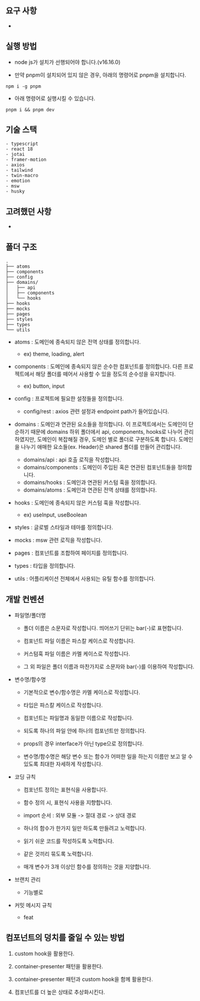 ## 요구 사항

-

## 실행 방법

- node js가 설치가 선행되어야 합니다.(v16.16.0)

- 만약 pnpm이 설치되어 있지 않은 경우, 아래의 명령어로 pnpm을 설치합니다.

```shell
npm i -g pnpm
```

- 아래 명령어로 실행시킬 수 있습니다.

```shell
pnpm i && pnpm dev
```

## 기술 스택

```
- typescript
- react 18
- jotai
- framer-motion
- axios
- tailwind
- twin-macro
- emotion
- msw
- husky
```

## 고려했던 사항

- 

## 폴더 구조

```
.
├── atoms
├── components
├── config
├── domains/
│   ├── api
│   ├── components
│   └── hooks
├── hooks
├── mocks
├── pages
├── styles
├── types
└── utils
```

- atoms : 도메인에 종속되지 않은 전역 상태를 정의합니다.

  - ex) theme, loading, alert

- components : 도메인에 종속되지 않은 순수한 컴포넌트를 정의합니다. 다른 프로젝트에서 해당 폴더를 떼어서 사용할 수 있을 정도의 순수성을 유지합니다.

  - ex) button, input

- config : 프로젝트에 필요한 설정들을 정의합니다.

  - config/rest : axios 관련 설정과 endpoint path가 들어있습니다.

- domains : 도메인과 연관된 요소들을 정의합니다. 이 프로젝트에서는 도메인이 단순하기 때문에 domains 하위 폴더에서 api, components, hooks로 나누어 관리하였지만, 도메인이 복잡해질 경우, 도메인 별로 폴더로 구분하도록 합니다. 도메인을 나누기 애매한 요소들(ex. Header)은 shared 폴더를 만들어 관리합니다.

  - domains/api : api 호출 로직을 작성합니다.
  - domains/components : 도메인이 주입된 혹은 연관된 컴포넌트들을 정의합니다.
  - domains/hooks : 도메인과 연관된 커스텀 훅을 정의합니다.
  - domains/atoms : 도메인과 연관된 전역 상태를 정의합니다.

- hooks : 도메인에 종속되지 않은 커스텀 훅을 작성합니다.

  - ex) useInput, useBoolean

- styles : 글로벌 스타일과 테마를 정의합니다.

- mocks : msw 관련 로직을 작성합니다.

- pages : 컴포넌트를 조합하여 페이지를 정의합니다.

- types : 타입을 정의합니다.

- utils : 어플리케이션 전체에서 사용되는 유틸 함수를 정의합니다.

## 개발 컨벤션

- 파일명/폴더명

  - 폴더 이름은 소문자로 작성합니다. 띄어쓰기 단위는 bar(-)로 표현합니다.

  - 컴포넌트 파일 이름은 파스칼 케이스로 작성합니다.

  - 커스텀훅 파일 이름은 카멜 케이스로 작성합니다.

  - 그 외 파일은 폴더 이름과 마찬가지로 소문자와 bar(-)를 이용하여 작성합니다.

- 변수명/함수명

  - 기본적으로 변수/함수명은 카멜 케이스로 작성합니다.

  - 타입은 파스칼 케이스로 작성합니다.

  - 컴포넌트는 파일명과 동일한 이름으로 작성합니다.

  - 되도록 하나의 파일 안에 하나의 컴포넌트만 정의합니다.

  - props의 경우 interface가 아닌 type으로 정의합니다.

  - 변수명/함수명은 해당 변수 또는 함수가 어떠한 일을 하는지 이름만 보고 알 수 있도록 최대한 자세하게 작성합니다.

- 코딩 규칙

  - 컴포넌트 정의는 표현식을 사용합니다.

  - 함수 정의 시, 표현식 사용을 지향합니다.

  - import 순서 : 외부 모듈 -> 절대 경로 -> 상대 경로

  - 하나의 함수가 한가지 일만 하도록 만들려고 노력합니다.

  - 읽기 쉬운 코드를 작성하도록 노력합니다.

  - 같은 것끼리 묶도록 노력합니다.

  - 매개 변수가 3개 이상인 함수를 정의하는 것을 지양합니다.

- 브랜치 관리
   - 기능별로 
- 커밋 메시지 규칙
   - feat

## 컴포넌트의 덩치를 줄일 수 있는 방법

1. custom hook을 활용한다.

2. container-presenter 패턴을 활용한다.

3. container-presenter 패턴과 custom hook을 함께 활용한다.

4. 컴포넌트를 더 높은 상태로 추상화시킨다.